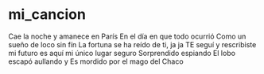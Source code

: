 # mi_cancion
Cae la noche y amanece en París
En el día en que todo ocurrió
Como un sueño de loco sin fín
La fortuna se ha reído de ti, ja ja
TE seguí y rescribiste mi futuro
es aquí mi único lugar seguro 
Sorprendido espiando
El lobo escapó aullando y
Es mordido por el mago del Chaco

